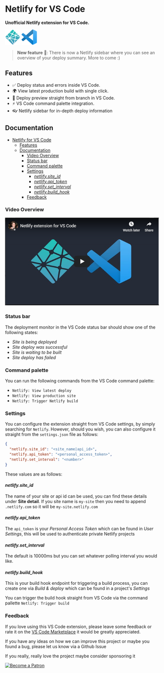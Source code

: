 # Netlify for VS Code

**Unofficial Netlify extension for VS Code.**

![](docs/assets/logo-netlify.png) ![](docs/assets/logo-vs-code.png)

> **New feature** 🎉: There is now a Netlify sidebar where you can see an overview of your deploy summary. More to come :)

## Features

* ✅ Deploy status and errors inside VS Code.
* 🌍 View latest production build with single click.
* 👀 Deploy preview straight from branch in VS Code.
* ⚡️ VS Code command palette integration.
* 👓 Netlify sidebar for in-depth deploy information

## Documentation

- [Netlify for VS Code](#netlify-for-vs-code)
  - [Features](#features)
  - [Documentation](#documentation)
    - [Video Overview](#video-overview)
    - [Status bar](#status-bar)
    - [Command palette](#command-palette)
    - [Settings](#settings)
      - [*netlify.site_id*](#netlifysiteid)
      - [*netlify.api_token*](#netlifyapitoken)
      - [*netlify.set_interval*](#netlifysetinterval)
      - [*netlify.build_hook*](#netlifybuildhook)
    - [Feedback](#feedback)

### Video Overview

[![](docs/assets/video-preview.png)](https://www.youtube.com/watch?v=N91S5UsT0Ng)


### Status bar

The deployment monitor in the VS Code status bar should show one of the following states:

* *Site is being deployed*
* *Site deploy was successful*
* *Site is waiting to be built*
* *Site deploy has failed*

### Command palette

You can run the following commands from the VS Code command palette:

* `Netlify: View latest deploy`
* `Netlify: View production site`
* `Netlify: Trigger Netlify build`

### Settings

You can configure the extension straight from VS Code settings, by simply searching for `Netlify`. However, should you wish, you can also configure it straight from the `settings.json` file as follows:


```json
{
  "netlify.site_id": "<site_name|api_id>",
  "netlify.api_token": "<personal_access_token>",
  "netlify.set_interval": "<number>"
}
```

These values are as follows:

#### *netlify.site_id*

The name of your site or api id can be used, you can find these details under **Site detail**. If you site name is `my-site` then you need to append `.netlify.com` so it will be `my-site.netlify.com`

#### *netlify.api_token*

The `api_token` is your *Personal Access Token* which can be found in *User Settings*, this will be used to authenticate private Netlify projects

#### *netlify.set_interval*

The default is 10000ms but you can set whatever polling interval you would like.

#### *netlify.build_hook*

This is your build hook endpoint for triggering a build process, you can create one via *Build & deploy* which can be found in a project's *Settings*

You can trigger the build hook straight from VS Code via the command pallette `Netlify: Trigger build`

### Feedback

If you love using this VS Code extension, please leave some feedback or rate it on the [VS Code Marketplace](https://marketplace.visualstudio.com/items?itemName=shailen.netlify) it would be greatly appreciated. 

If you have any ideas on how we can improve this project or maybe you found a bug, please let us know via a Github Issue

If you really, really love the project maybe consider sponsoring it 

[![Become a Patron](https://c5.patreon.com/external/logo/become_a_patron_button.png)](https://www.patreon.com/shailennaidoo)